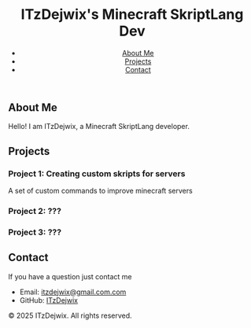 <!DOCTYPE html>
<html lang="en">
<head>
    <meta charset="UTF-8">
    <meta name="viewport" content="width=device-width, initial-scale=1.0">
    <title>ITzDejwix</title>
    <link rel="stylesheet" href="styles.css">
</head>
<body>
    <header>
        <h1>ITzDejwix's Minecraft SkriptLang Dev</h1>
        <nav>
            <ul>
                <li><a href="#about">About Me</a></li>
                <li><a href="#projects">Projects</a></li>
                <li><a href="#contact">Contact</a></li>
            </ul>
        </nav>
    </header>
    <section id="about">
        <h2>About Me</h2>
        <p>Hello! I am ITzDejwix, a Minecraft SkriptLang developer. </p>
    </section>
    <section id="projects">
        <h2>Projects</h2>
        <div class="project">
            <h3>Project 1: Creating custom skripts for servers</h3>
            <p>A set of custom commands to improve minecraft servers</p>
        </div>
        <div class="project">
            <h3>Project 2: ???</h3>
            <p></p>
        </div>
        <div class="project">
            <h3>Project 3: ???</h3>
            <p></p>
        </div>
    </section>
    <section id="contact">
        <h2>Contact</h2>
        <p>If you have a question just contact me</p>
        <ul>
            <li>Email: <a href="mailto:itzdejwix@gmail.com.com">itzdejwix@gmail.com.com</a></li>
            <li>GitHub: <a href="https://github.com/ITzDejwix" target="_blank">ITzDejwix</a></li>
        </ul>
    </section>
    <footer>
        <p>&copy; 2025 ITzDejwix. All rights reserved.</p>
    </footer>
    <script src="scripts.js"></script>
</body>
</html>
